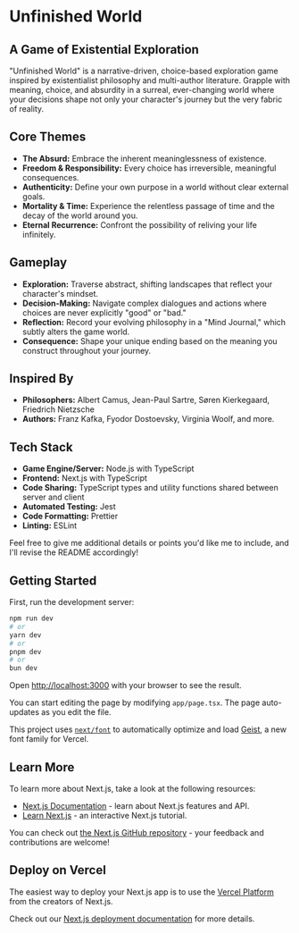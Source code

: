 # Unfinished World

## A Game of Existential Exploration

"Unfinished World" is a narrative-driven, choice-based exploration game inspired by existentialist philosophy and multi-author literature. Grapple with meaning, choice, and absurdity in a surreal, ever-changing world where your decisions shape not only your character's journey but the very fabric of reality.

## Core Themes

*   **The Absurd:** Embrace the inherent meaninglessness of existence.
*   **Freedom & Responsibility:** Every choice has irreversible, meaningful consequences.
*   **Authenticity:** Define your own purpose in a world without clear external goals.
*   **Mortality & Time:** Experience the relentless passage of time and the decay of the world around you.
*   **Eternal Recurrence:** Confront the possibility of reliving your life infinitely.

## Gameplay

*   **Exploration:** Traverse abstract, shifting landscapes that reflect your character's mindset.
*   **Decision-Making:** Navigate complex dialogues and actions where choices are never explicitly "good" or "bad."
*   **Reflection:** Record your evolving philosophy in a "Mind Journal," which subtly alters the game world.
*   **Consequence:** Shape your unique ending based on the meaning you construct throughout your journey.

## Inspired By

*   **Philosophers:** Albert Camus, Jean-Paul Sartre, Søren Kierkegaard, Friedrich Nietzsche
*   **Authors:** Franz Kafka, Fyodor Dostoevsky, Virginia Woolf, and more.

## Tech Stack

*   **Game Engine/Server:** Node.js with TypeScript
*   **Frontend:** Next.js with TypeScript
*   **Code Sharing:** TypeScript types and utility functions shared between server and client
*   **Automated Testing:** Jest
*   **Code Formatting:** Prettier
*   **Linting:** ESLint

Feel free to give me additional details or points you'd like me to include, and I'll revise the README accordingly!


## Getting Started

First, run the development server:

```bash
npm run dev
# or
yarn dev
# or
pnpm dev
# or
bun dev
```

Open [http://localhost:3000](http://localhost:3000) with your browser to see the result.

You can start editing the page by modifying `app/page.tsx`. The page auto-updates as you edit the file.

This project uses [`next/font`](https://nextjs.org/docs/app/building-your-application/optimizing/fonts) to automatically optimize and load [Geist](https://vercel.com/font), a new font family for Vercel.

## Learn More

To learn more about Next.js, take a look at the following resources:

- [Next.js Documentation](https://nextjs.org/docs) - learn about Next.js features and API.
- [Learn Next.js](https://nextjs.org/learn) - an interactive Next.js tutorial.

You can check out [the Next.js GitHub repository](https://github.com/vercel/next.js) - your feedback and contributions are welcome!

## Deploy on Vercel

The easiest way to deploy your Next.js app is to use the [Vercel Platform](https://vercel.com/new?utm_medium=default-template&filter=next.js&utm_source=create-next-app&utm_campaign=create-next-app-readme) from the creators of Next.js.

Check out our [Next.js deployment documentation](https://nextjs.org/docs/app/building-your-application/deploying) for more details.
